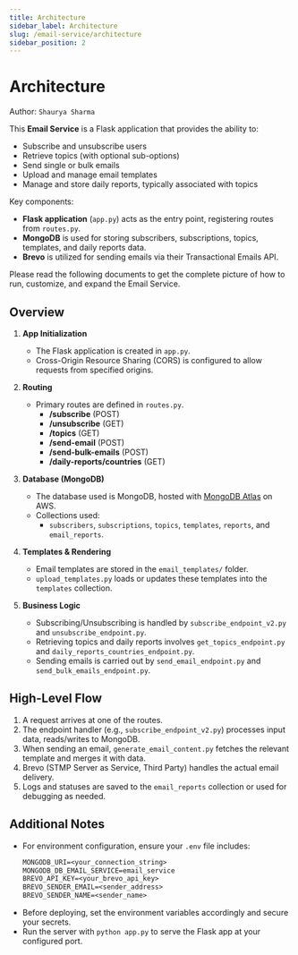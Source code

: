 ```yaml
---
title: Architecture
sidebar_label: Architecture
slug: /email-service/architecture
sidebar_position: 2
---
```


# Architecture

Author: `Shaurya Sharma`

This **Email Service** is a Flask application that provides the ability to:
- Subscribe and unsubscribe users
- Retrieve topics (with optional sub-options)
- Send single or bulk emails
- Upload and manage email templates
- Manage and store daily reports, typically associated with topics

Key components:
- **Flask application** (`app.py`) acts as the entry point, registering routes from `routes.py`.
- **MongoDB** is used for storing subscribers, subscriptions, topics, templates, and daily reports data.
- **Brevo** is utilized for sending emails via their Transactional Emails API.

Please read the following documents to get the complete picture of how to run, customize, and expand the Email Service.


## Overview

1. **App Initialization**
   - The Flask application is created in `app.py`.
   - Cross-Origin Resource Sharing (CORS) is configured to allow requests from specified origins.

2. **Routing**
   - Primary routes are defined in `routes.py`.
     - **/subscribe** (POST)  
     - **/unsubscribe** (GET)  
     - **/topics** (GET)  
     - **/send-email** (POST)  
     - **/send-bulk-emails** (POST)  
     - **/daily-reports/countries** (GET)

3. **Database (MongoDB)**
   - The database used is MongoDB, hosted with [MongoDB Atlas](https://www.mongodb.com/products/platform/atlas-database) on AWS.
   - Collections used:
     - `subscribers`, `subscriptions`, `topics`, `templates`, `reports`, and `email_reports`.

4. **Templates & Rendering**
   - Email templates are stored in the `email_templates/` folder.
   - `upload_templates.py` loads or updates these templates into the `templates` collection.

5. **Business Logic**
   - Subscribing/Unsubscribing is handled by `subscribe_endpoint_v2.py` and `unsubscribe_endpoint.py`.
   - Retrieving topics and daily reports involves `get_topics_endpoint.py` and `daily_reports_countries_endpoint.py`.
   - Sending emails is carried out by `send_email_endpoint.py` and `send_bulk_emails_endpoint.py`.

## High-Level Flow

1. A request arrives at one of the routes.
2. The endpoint handler (e.g., `subscribe_endpoint_v2.py`) processes input data, reads/writes to MongoDB.
3. When sending an email, `generate_email_content.py` fetches the relevant template and merges it with data.
4. Brevo (STMP Server as Service, Third Party) handles the actual email delivery.
5. Logs and statuses are saved to the `email_reports` collection or used for debugging as needed.


## Additional Notes

- For environment configuration, ensure your `.env` file includes:
  ```txt
  MONGODB_URI=<your_connection_string>
  MONGODB_DB_EMAIL_SERVICE=email_service
  BREVO_API_KEY=<your_brevo_api_key>
  BREVO_SENDER_EMAIL=<sender_address>
  BREVO_SENDER_NAME=<sender_name>
  ```
- Before deploying, set the environment variables accordingly and secure your secrets.
- Run the server with `python app.py` to serve the Flask app at your configured port.